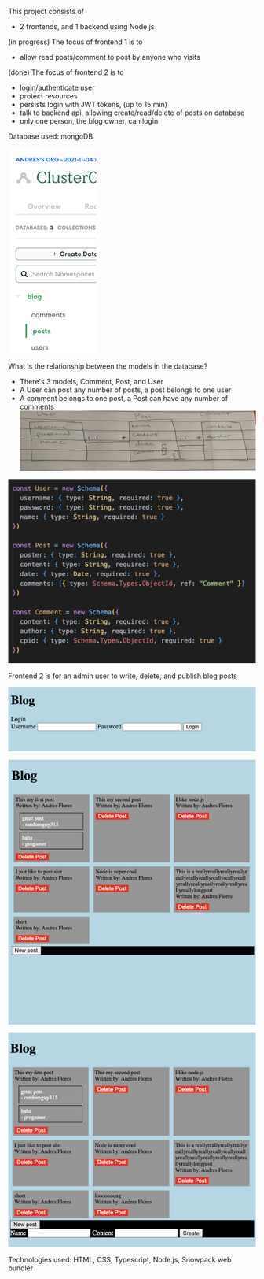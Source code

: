 This project consists of
- 2 frontends, and 1 backend using Node.js

(in progress) The focus of frontend 1 is to
- allow read posts/comment to post by anyone who visits

(done) The focus of frontend 2 is to
- login/authenticate user
- protect resources
- persists login with JWT tokens, (up to 15 min)
- talk to backend api, allowing create/read/delete of posts on database
- only one person, the blog owner, can login

Database used: mongoDB

![alt](./mongodb.png)

What is the relationship between the models in the database?
- There's 3 models, Comment, Post, and User
- A User can post any number of posts, a post belongs to one user
- A comment belongs to one post, a Post can have any number of comments
![alt](./IMG_3427.JPG)

![alt](./schemas.png)

Frontend 2 is for an admin user to write, delete, and publish blog posts

![alt](./login.png)

![alt](./f2.png)

![alt](./f2_1.png)

Technologies used: HTML, CSS, Typescript, Node.js, Snowpack web bundler
